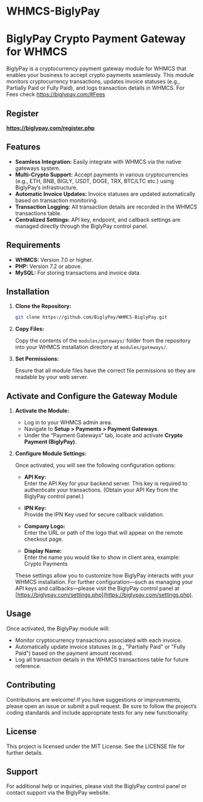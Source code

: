 # WHMCS-BiglyPay
# BiglyPay Crypto Payment Gateway for WHMCS

BiglyPay is a cryptocurrency payment gateway module for WHMCS that enables your business to accept crypto payments seamlessly. This module monitors cryptocurrency transactions, updates invoice statuses (e.g., Partially Paid or Fully Paid), and logs transaction details in WHMCS. For Fees check https://biglypay.com/#Fees


## Register
**https://biglypay.com/register.php**

## Features

- **Seamless Integration:** Easily integrate with WHMCS via the native gateways system.
- **Multi-Crypto Support:** Accept payments in various cryptocurrencies (e.g., ETH, BNB, BIGLY, USDT, DOGE, TRX, BTC/LTC etc.) using BiglyPay’s infrastructure.
- **Automatic Invoice Updates:** Invoice statuses are updated automatically based on transaction monitoring.
- **Transaction Logging:** All transaction details are recorded in the WHMCS transactions table.
- **Centralized Settings:** API key, endpoint, and callback settings are managed directly through the BiglyPay control panel.

## Requirements

- **WHMCS:** Version 7.0 or higher.
- **PHP:** Version 7.2 or above.
- **MySQL:** For storing transactions and invoice data.

## Installation

1. **Clone the Repository:**

   ```bash
   git clone https://github.com/BiglyPay/WHMCS-BiglyPay.git
   ```

2. **Copy Files:**

   Copy the contents of the `modules/gateways/` folder from the repository into your WHMCS installation directory at `modules/gateways/`.

3. **Set Permissions:**

   Ensure that all module files have the correct file permissions so they are readable by your web server.

## Activate and Configure the Gateway Module

1. **Activate the Module:**

   - Log in to your WHMCS admin area.
   - Navigate to **Setup > Payments > Payment Gateways**.
   - Under the “Payment Gateways” tab, locate and activate **Crypto Payment (BiglyPay)**.

2. **Configure Module Settings:**

   Once activated, you will see the following configuration options:

   - **API Key:**  
     Enter the API Key for your backend server. This key is required to authenticate your transactions. (Obtain your API Key from the BiglyPay control panel.)

   - **IPN Key:**  
     Provide the IPN Key used for secure callback validation.

   - **Company Logo:**  
     Enter the URL or path of the logo that will appear on the remote checkout page.

   - **Display Name:**  
     Enter the name you would like to show in client area, example: Crypto Payments 

   These settings allow you to customize how BiglyPay interacts with your WHMCS installation. For further configuration—such as managing your API keys and callbacks—please visit the BiglyPay control panel at [https://biglypay.com/settings.php](https://biglypay.com/settings.php).

## Usage

Once activated, the BiglyPay module will:

- Monitor cryptocurrency transactions associated with each invoice.
- Automatically update invoice statuses (e.g., "Partially Paid" or "Fully Paid") based on the payment amount received.
- Log all transaction details in the WHMCS transactions table for future reference.

## Contributing

Contributions are welcome! If you have suggestions or improvements, please open an issue or submit a pull request. Be sure to follow the project’s coding standards and include appropriate tests for any new functionality.

## License

This project is licensed under the MIT License. See the LICENSE file for further details.

## Support

For additional help or inquiries, please visit the BiglyPay control panel or contact support via the BiglyPay website.
```
